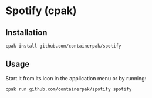 # Spotify (cpak)

## Installation

```bash
cpak install github.com/containerpak/spotify
```

## Usage

Start it from its icon in the application menu or by running:

```bash
cpak run github.com/containerpak/spotify spotify
```

